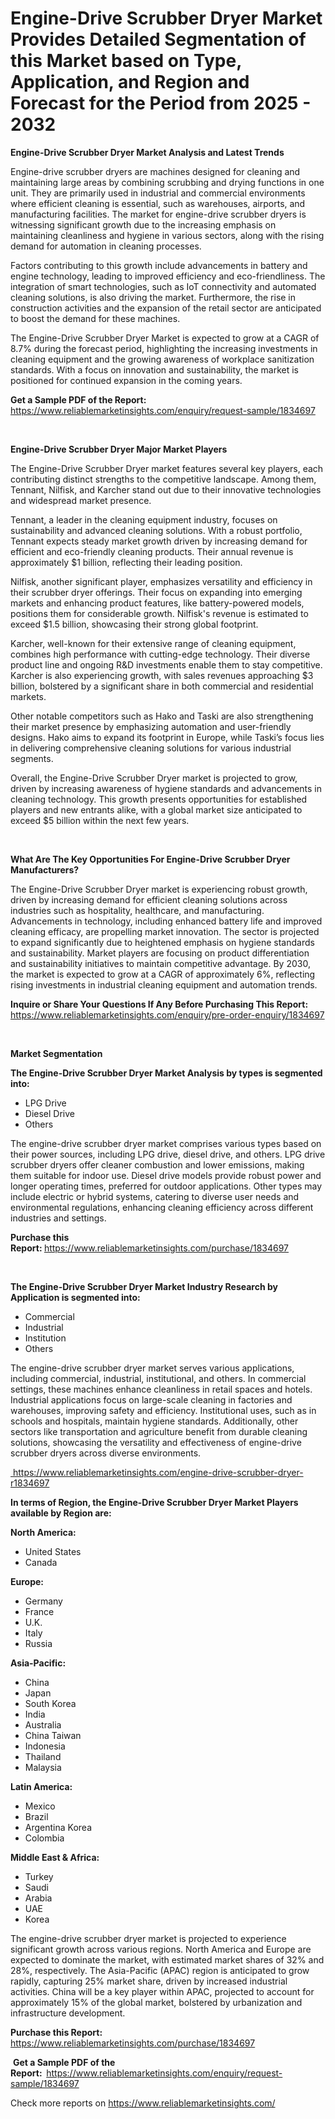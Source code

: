 <p><h1>Engine-Drive Scrubber Dryer Market Provides Detailed Segmentation of this Market based on Type, Application, and Region and Forecast for the Period from 2025 - 2032</h1></p><p><strong>Engine-Drive Scrubber Dryer Market Analysis and Latest Trends</strong></p>
<p><p>Engine-drive scrubber dryers are machines designed for cleaning and maintaining large areas by combining scrubbing and drying functions in one unit. They are primarily used in industrial and commercial environments where efficient cleaning is essential, such as warehouses, airports, and manufacturing facilities. The market for engine-drive scrubber dryers is witnessing significant growth due to the increasing emphasis on maintaining cleanliness and hygiene in various sectors, along with the rising demand for automation in cleaning processes. </p><p>Factors contributing to this growth include advancements in battery and engine technology, leading to improved efficiency and eco-friendliness. The integration of smart technologies, such as IoT connectivity and automated cleaning solutions, is also driving the market. Furthermore, the rise in construction activities and the expansion of the retail sector are anticipated to boost the demand for these machines.</p><p>The Engine-Drive Scrubber Dryer Market is expected to grow at a CAGR of 8.7% during the forecast period, highlighting the increasing investments in cleaning equipment and the growing awareness of workplace sanitization standards. With a focus on innovation and sustainability, the market is positioned for continued expansion in the coming years.</p></p>
<p><strong>Get a Sample PDF of the Report:&nbsp;</strong> <a href="https://www.reliablemarketinsights.com/enquiry/request-sample/1834697?utm_campaign=2240&utm_medium=2&utm_source=Github&utm_content=ia&utm_term=26032025&utm_id=engine-drive-scrubber-dryer">https://www.reliablemarketinsights.com/enquiry/request-sample/1834697</a></p>
<p>&nbsp;</p>
<p><strong>Engine-Drive Scrubber Dryer Major Market Players</strong></p>
<p><p>The Engine-Drive Scrubber Dryer market features several key players, each contributing distinct strengths to the competitive landscape. Among them, Tennant, Nilfisk, and Karcher stand out due to their innovative technologies and widespread market presence.</p><p>Tennant, a leader in the cleaning equipment industry, focuses on sustainability and advanced cleaning solutions. With a robust portfolio, Tennant expects steady market growth driven by increasing demand for efficient and eco-friendly cleaning products. Their annual revenue is approximately $1 billion, reflecting their leading position.</p><p>Nilfisk, another significant player, emphasizes versatility and efficiency in their scrubber dryer offerings. Their focus on expanding into emerging markets and enhancing product features, like battery-powered models, positions them for considerable growth. Nilfisk's revenue is estimated to exceed $1.5 billion, showcasing their strong global footprint.</p><p>Karcher, well-known for their extensive range of cleaning equipment, combines high performance with cutting-edge technology. Their diverse product line and ongoing R&D investments enable them to stay competitive. Karcher is also experiencing growth, with sales revenues approaching $3 billion, bolstered by a significant share in both commercial and residential markets.</p><p>Other notable competitors such as Hako and Taski are also strengthening their market presence by emphasizing automation and user-friendly designs. Hako aims to expand its footprint in Europe, while Taski’s focus lies in delivering comprehensive cleaning solutions for various industrial segments.</p><p>Overall, the Engine-Drive Scrubber Dryer market is projected to grow, driven by increasing awareness of hygiene standards and advancements in cleaning technology. This growth presents opportunities for established players and new entrants alike, with a global market size anticipated to exceed $5 billion within the next few years.</p></p>
<p>&nbsp;</p>
<p><strong>What Are The Key Opportunities For Engine-Drive Scrubber Dryer Manufacturers?</strong></p>
<p><p>The Engine-Drive Scrubber Dryer market is experiencing robust growth, driven by increasing demand for efficient cleaning solutions across industries such as hospitality, healthcare, and manufacturing. Advancements in technology, including enhanced battery life and improved cleaning efficacy, are propelling market innovation. The sector is projected to expand significantly due to heightened emphasis on hygiene standards and sustainability. Market players are focusing on product differentiation and sustainability initiatives to maintain competitive advantage. By 2030, the market is expected to grow at a CAGR of approximately 6%, reflecting rising investments in industrial cleaning equipment and automation trends.</p></p>
<p><strong>Inquire or Share Your Questions If Any Before Purchasing This Report:</strong> <a href="https://www.reliablemarketinsights.com/enquiry/pre-order-enquiry/1834697?utm_campaign=2240&utm_medium=2&utm_source=Github&utm_content=ia&utm_term=26032025&utm_id=engine-drive-scrubber-dryer">https://www.reliablemarketinsights.com/enquiry/pre-order-enquiry/1834697</a></p>
<p>&nbsp;</p>
<p><strong>Market Segmentation</strong></p>
<p><strong>The Engine-Drive Scrubber Dryer Market Analysis by types is segmented into:</strong></p>
<p><ul><li>LPG Drive</li><li>Diesel Drive</li><li>Others</li></ul></p>
<p><p>The engine-drive scrubber dryer market comprises various types based on their power sources, including LPG drive, diesel drive, and others. LPG drive scrubber dryers offer cleaner combustion and lower emissions, making them suitable for indoor use. Diesel drive models provide robust power and longer operating times, preferred for outdoor applications. Other types may include electric or hybrid systems, catering to diverse user needs and environmental regulations, enhancing cleaning efficiency across different industries and settings.</p></p>
<p><strong>Purchase this Report:&nbsp;</strong><a href="https://www.reliablemarketinsights.com/purchase/1834697?utm_campaign=2240&utm_medium=2&utm_source=Github&utm_content=ia&utm_term=26032025&utm_id=engine-drive-scrubber-dryer">https://www.reliablemarketinsights.com/purchase/1834697</a></p>
<p>&nbsp;</p>
<p><strong>The Engine-Drive Scrubber Dryer Market Industry Research by Application is segmented into:</strong></p>
<p><ul><li>Commercial</li><li>Industrial</li><li>Institution</li><li>Others</li></ul></p>
<p><p>The engine-drive scrubber dryer market serves various applications, including commercial, industrial, institutional, and others. In commercial settings, these machines enhance cleanliness in retail spaces and hotels. Industrial applications focus on large-scale cleaning in factories and warehouses, improving safety and efficiency. Institutional uses, such as in schools and hospitals, maintain hygiene standards. Additionally, other sectors like transportation and agriculture benefit from durable cleaning solutions, showcasing the versatility and effectiveness of engine-drive scrubber dryers across diverse environments.</p></p>
<p><a href="https://www.reliablemarketinsights.com/engine-drive-scrubber-dryer-r1834697?utm_campaign=2240&utm_medium=2&utm_source=Github&utm_content=ia&utm_term=26032025&utm_id=engine-drive-scrubber-dryer">&nbsp;https://www.reliablemarketinsights.com/engine-drive-scrubber-dryer-r1834697</a></p>
<p><strong>In terms of Region, the Engine-Drive Scrubber Dryer Market Players available by Region are:</strong></p>
<p>
    <p> <strong> North America: </strong>
        <ul>
            <li>United States</li>
            <li>Canada</li>
        </ul>
        </p> 
    <p> <strong> Europe: </strong>
        <ul>
            <li>Germany</li>
            <li>France</li>
            <li>U.K.</li>
            <li>Italy</li>
            <li>Russia</li>
        </ul>
        </p> 
    <p> <strong> Asia-Pacific: </strong>
        <ul>
            <li>China</li>
            <li>Japan</li>
            <li>South Korea</li>
            <li>India</li>
            <li>Australia</li>
            <li>China Taiwan</li>
            <li>Indonesia</li>
            <li>Thailand</li>
            <li>Malaysia</li>
        </ul>
        </p> 
    <p> <strong> Latin America: </strong>
        <ul>
            <li>Mexico</li>
            <li>Brazil</li>
            <li>Argentina Korea</li>
            <li>Colombia</li>
        </ul>
        </p> 
    <p> <strong> Middle East & Africa: </strong>
        <ul>
            <li>Turkey</li>
            <li>Saudi</li>
            <li>Arabia</li>
            <li>UAE</li>
            <li>Korea</li>
        </ul>
    </p>
    </p>
<p><p>The engine-drive scrubber dryer market is projected to experience significant growth across various regions. North America and Europe are expected to dominate the market, with estimated market shares of 32% and 28%, respectively. The Asia-Pacific (APAC) region is anticipated to grow rapidly, capturing 25% market share, driven by increased industrial activities. China will be a key player within APAC, projected to account for approximately 15% of the global market, bolstered by urbanization and infrastructure development.</p></p>
<p><strong>Purchase this Report: </strong><a href="https://www.reliablemarketinsights.com/purchase/1834697?utm_campaign=2240&utm_medium=2&utm_source=Github&utm_content=ia&utm_term=26032025&utm_id=engine-drive-scrubber-dryer">https://www.reliablemarketinsights.com/purchase/1834697</a></p>
<p>&nbsp;<strong>Get a Sample PDF of the Report:&nbsp;&nbsp;</strong><a href="https://www.reliablemarketinsights.com/enquiry/request-sample/1834697?utm_campaign=2240&utm_medium=2&utm_source=Github&utm_content=ia&utm_term=26032025&utm_id=engine-drive-scrubber-dryer">https://www.reliablemarketinsights.com/enquiry/request-sample/1834697</a></p>
<p><strong></strong></p>
<p>Check more reports on <a href="https://www.reliablemarketinsights.com/?utm_campaign=2240&utm_medium=2&utm_source=Github&utm_content=ia&utm_term=26032025&utm_id=engine-drive-scrubber-dryer">https://www.reliablemarketinsights.com/</a></p>